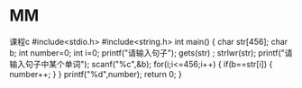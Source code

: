 # MM
课程c
#include<stdio.h>
#include<string.h>
int main()
{
  char str[456]; 
  char b;
  int number=0;
  int i=0;
  printf("请输入句子");
  gets(str)	;
  strlwr(str);
  printf("请输入句子中某个单词");
  scanf("%c",&b);
  for(i;i<=456;i++)
  {
  	if(b==str[i])
  	{
	    number++;
    }
  }
  printf("%d",number);
  return 0;
}

